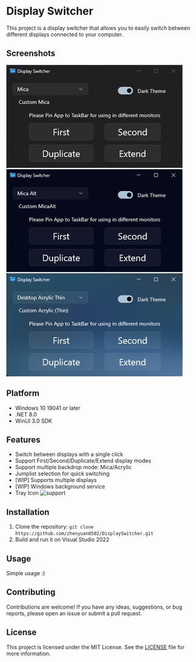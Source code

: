 # Display Switcher

This project is a display switcher that allows you to easily switch between different displays connected to your computer.

## Screenshots

![Mica](Assets/Screenshots/Screenshot_1.png)
![Mica Alt](Assets/Screenshots/Screenshot_2.png)
![Acrylic Thin](Assets/Screenshots/Screenshot_3.png)

## Platform

- Windows 10 19041 or later
- .NET 8.0
- WinUI 3.0 SDK

## Features

- Switch between displays with a single click
- Support First/Second/Duplicate/Extend display modes
- Support multiple backdrop mode: Mica/Acrylic
- Jumplist selection for quick switching
- [WIP] Supports multiple displays
- [WIP] Windows background service
- Tray Icon ![support](https://github.com/HavenDV/H.NotifyIcon/?tab=readme-ov-file#winui-context-menu)

## Installation

1. Clone the repository: `git clone https://github.com/zhenyuan0502/DisplaySwitcher.git`
2. Build and run it on Visual Studio 2022

## Usage

Simple usage :)

## Contributing

Contributions are welcome! If you have any ideas, suggestions, or bug reports, please open an issue or submit a pull request.

## License

This project is licensed under the MIT License. See the [LICENSE](LICENSE) file for more information.

